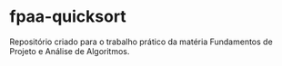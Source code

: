 # fpaa-quicksort
Repositório criado para o trabalho prático da matéria Fundamentos de Projeto e Análise de Algoritmos.
